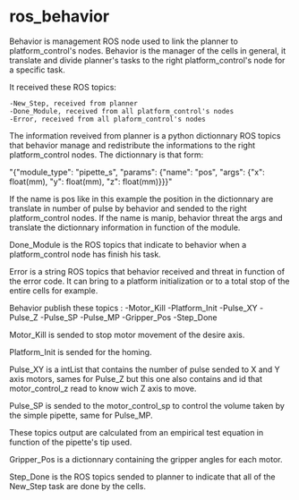 # ros_behavior

Behavior is management ROS node used to link the planner
to platform_control's nodes. Behavior is the manager of the
cells in general, it translate and divide planner's tasks 
to the right platform_control's node for a specific task.


It received these ROS topics:

    -New_Step, received from planner
    -Done_Module, received from all platform_control's nodes
    -Error, received from all plaform_control's nodes

The information reveived from planner is a python dictionnary
ROS topics that behavior manage and redistribute the informations
to the right platform_control nodes. The dictionnary is that form:

"{"module_type": "pipette_s", "params": {"name": "pos", "args":
{"x": float(mm), "y": float(mm), "z": float(mm)}}}"

If the name is pos like in this example the position in the
dictionnary are translate in number of pulse by behavior and
sended to the right platform_control nodes. If the name is
manip, behavior threat the args and translate the dictionnary
information in function of the module.

Done_Module is the ROS topics that indicate to behavior when
a platform_control node has finish his task.

Error is a string ROS topics that behavior received and threat
in function of the error code. It can bring to a platform
initialization or to a total stop of the entire cells for
example.

Behavior publish these topics :
    -Motor_Kill
    -Platform_Init
    -Pulse_XY
    -Pulse_Z
    -Pulse_SP
    -Pulse_MP
    -Gripper_Pos
    -Step_Done

Motor_Kill is sended to stop motor movement of the desire axis.

Platform_Init is sended for the homing.

Pulse_XY is a intList that contains the number of pulse sended to
X and Y axis motors, sames for Pulse_Z but this one also contains
and id that motor_control_z read to know wich Z axis to move.

Pulse_SP is sended to the motor_control_sp to control the volume
taken by the simple pipette, same for Pulse_MP.

These topics output are calculated from an empirical test equation
in function of the pipette's tip used.

Gripper_Pos is a dictionnary containing the gripper angles for each
motor.

Step_Done is the ROS topics sended to planner to indicate that all
of the New_Step task are done by the cells.
